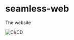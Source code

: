 # seamless-web
The website

![CI/CD](https://github.com/seamless-io/seamless-web/workflows/CI_CD/badge.svg)
